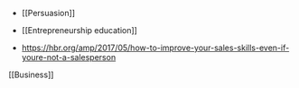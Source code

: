  - [[Persuasion]]
  - [[Entrepreneurship education]]

  - https://hbr.org/amp/2017/05/how-to-improve-your-sales-skills-even-if-youre-not-a-salesperson

[[Business]]